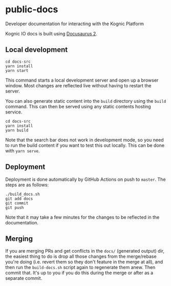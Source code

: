 # public-docs
Developer documentation for interacting with the Kognic Platform

Kognic IO docs is built using [Docusaurus 2](https://v2.docusaurus.io/).

## Local development

```console
cd docs-src
yarn install
yarn start
```
This command starts a local development server and open up a browser window. Most changes are reflected live without 
having to restart the server.

You can also generate static content into the `build` directory using the `build` command. This can then be served using
any static contents hosting service.

```console
cd docs-src
yarn install
yarn build
```

Note that the search bar does not work in development mode, so you need to run the build content if you want to test
this out locally. This can be done with `yarn serve`.



## Deployment

Deployment is done automatically by GitHub Actions on push to `master`. The steps are as follows:
```console
./build_docs.sh
git add docs
git commit
git push
```
Note that it may take a few minutes for the changes to be reflected in the documentation.


## Merging

If you are merging PRs and get conflicts in the `docs/` (generated output) dir, the easiest thing to do is drop all 
those changes from the merge/rebase you're doing (i.e. revert them so they don't feature in the merge at all), 
and then run the `build-docs.sh` script again to regenerate them anew. Then commit that. It's up to you if you do this 
during the merge or after as a separate commit.